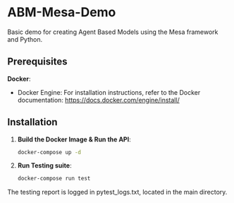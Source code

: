 # ABM-Mesa-Demo
Basic demo for creating Agent Based Models using the Mesa framework and Python.

## Prerequisites

**Docker**:

- Docker Engine: For installation instructions, refer to the Docker documentation: https://docs.docker.com/engine/install/

## Installation

1. **Build the Docker Image & Run the API**:
   ```bash
   docker-compose up -d
    ```
2. **Run Testing suite**:
   ```bash
   docker-compose run test  
   ```
The testing report is logged in pytest_logs.txt, located in the main directory.   
